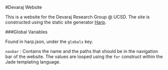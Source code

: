 #Devaraj Website

This is a website for the Devaraj Research Group @ UCSD. The site is constructed using the static site generator [Harp]().



###Global Variables

Found in harp.json, under the `globals` key.

`navbar` : Contains the name and the paths that should be in the navigation bar of the website. The values are looped using the `for` construct within the Jade templating language.

